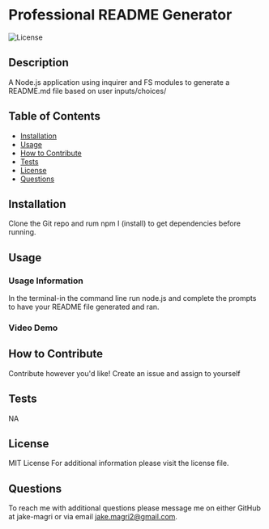 # Professional README Generator
![License](https://img.shields.io/badge/MIT%20License-purple)

## Description

A Node.js application using inquirer and FS modules to generate a README.md file based on user inputs/choices/

## Table of Contents

- [Installation](#installation)
- [Usage](#usage)
- [How to Contribute](#how-to-contribute)
- [Tests](#tests)
- [License](#license)
- [Questions](#questions)

## Installation
Clone the Git repo and rum npm I (install) to get dependencies before running.

## Usage


### Usage Information
In the terminal-in the command line run node.js and complete the prompts to have your README file
generated and ran.

### Video Demo


## How to Contribute

Contribute however you'd like! Create an issue and assign to yourself

## Tests

NA

## License

MIT License For additional information please visit the license file.

## Questions

To reach me with additional questions please message me on either GitHub at jake-magri or via email jake.magri2@gmail.com.